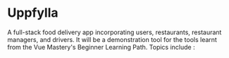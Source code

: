 # Uppfylla
A full-stack food delivery app incorporating users, restaurants, restaurant managers, and drivers. 
It will be a demonstration tool for the tools learnt from the Vue Mastery's Beginner Learning Path. 
Topics include : 
